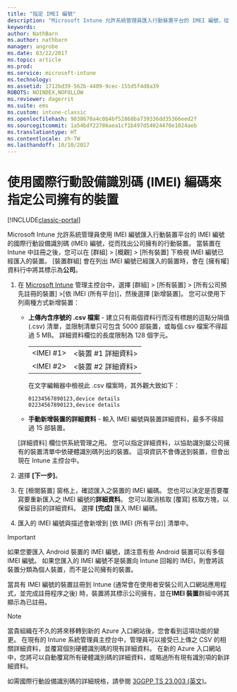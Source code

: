 ```yaml
---
title: "指定 IMEI 編號"
description: "Microsoft Intune 允許系統管理員匯入行動裝置平台的 IMEI 編號，從而找出公司所擁有的行動裝置"
keywords: 
author: NathBarn
ms.author: nathbarn
manager: angrobe
ms.date: 03/22/2017
ms.topic: article
ms.prod: 
ms.service: microsoft-intune
ms.technology: 
ms.assetid: 1712bd39-562b-4409-9cec-155d5f4d8a39
ROBOTS: NOINDEX,NOFOLLOW
ms.reviewer: dagerrit
ms.suite: ems
ms.custom: intune-classic
ms.openlocfilehash: 9038670a4c0b4bf52868ba739336dd35366eed2f
ms.sourcegitcommit: 1a54bdf22786aea1cf1b497d54024470e1024aeb
ms.translationtype: HT
ms.contentlocale: zh-TW
ms.lasthandoff: 10/10/2017
---
```

# <a name="specify-corporate-owned-devices-with-international-mobile-equipment-identity-imei-numbers"></a>使用國際行動設備識別碼 (IMEI) 編碼來指定公司擁有的裝置

[!INCLUDE[classic-portal](../includes/classic-portal.md)]

Microsoft Intune 允許系統管理員使用 IMEI 編號匯入行動裝置平台的 IMEI 編號的國際行動設備識別碼 (IMEI) 編號，從而找出公司擁有的行動裝置。 當裝置在 Intune 中註冊之後，您可以在 [群組]  >  [概觀]  >  [所有裝置] 下檢視 IMEI 編號已經匯入的裝置。 [裝置群組] 會在列出 IMEI 編號已經匯入的裝置時，會在 [擁有權] 資料行中將其標示為**公司**。

1. 在 [Microsoft Intune](https://manage.microsoft.com) 管理主控台中，選擇 [群組] &gt; [所有裝置] &gt; [所有公司預先註冊的裝置] &gt;[依 IMEI (所有平台)]，然後選擇 [新增裝置]。 您可以使用下列兩種方式新增裝置：

    -   **上傳內含序號的 .csv 檔案** - 建立只有兩個資料行而沒有標題的逗點分隔值 (.csv) 清單，並限制清單只可包含 5000 部裝置，或每個.csv 檔案不得超過 5 MB。 詳細資料欄位的長度限制為 128 個字元。 

        |||
        |-|-|
        |&lt;IMEI #1&gt;|&lt;裝置 #1 詳細資料&gt;|
        |&lt;IMEI #2&gt;|&lt;裝置 #2 詳細資料&gt;|
        在文字編輯器中檢視此 .csv 檔案時，其外觀大致如下：

        ```
        01234567890123,device details
        02234567890123,device details
        ```

    -   **手動新增裝置的詳細資料** - 輸入 IMEI 編號與裝置詳細資料，最多不得超過 15 部裝置。

   [詳細資料] 欄位供系統管理之用。 您可以指定詳細資料，以協助識別屬公司擁有的裝置清單中依硬體識別碼列出的裝置。 這項資訊不會傳送到裝置，但會出現在 Intune 主控台中。

2.   選擇 **[下一步]**。
3.  在 [檢閱裝置] 窗格上，確認匯入之裝置的 IMEI 編碼。 您也可以決定是否要覆寫要重新匯入之 IMEI 編號的**詳細資料**。 您可以取消核取 [覆寫] 核取方塊，以保留目前的詳細資料。 選擇 **[完成]** 匯入 IMEI 編碼。
4.  匯入的 IMEI 編號與描述會新增到 [依 IMEI (所有平台)] 清單中。

> [!IMPORTANT]
> 如果您要匯入 Android 裝置的 IMEI 編號，請注意有些 Android 裝置可以有多個 IMEI 編號。 如果您匯入的 IMEI 編號不是裝置向 Intune 回報的 IMEI，則會將該裝置分類為個人裝置，而不是公司擁有的裝置。

當具有 IMEI 編號的裝置註冊到 Intune (通常會在使用者安裝公司入口網站應用程式，並完成註冊程序之後) 時，裝置將其標示公司擁有，並在**IMEI 裝置**群組中將其顯示為已註冊。

>[!NOTE]
> 當貴組織在不久的將來移轉到新的 Azure 入口網站後，您會看到這項功能的變更。 在現有的 Intune 系統管理員主控台中，管理員可以接受已上傳之 CSV 的相關詳細資料，並覆寫個別硬體識別碼的現有詳細資料。 在新的 Azure 入口網站中，您將可以自動覆寫所有硬體識別碼的詳細資料，或略過所有現有識別項的新詳細資料。

如需國際行動設備識別碼的詳細規格，請參閱 [3GGPP TS 23.003 (英文)](https://portal.3gpp.org/desktopmodules/Specifications/SpecificationDetails.aspx?specificationId=729)。
